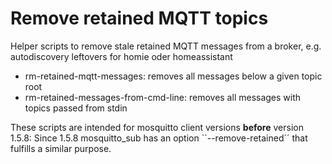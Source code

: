 # Remove retained MQTT topics

Helper scripts to remove stale retained MQTT messages from a broker, e.g. autodiscovery leftovers for homie oder homeassistant

* rm-retained-mqtt-messages:  removes all messages below a given topic root
* rm-retained-messages-from-cmd-line: removes all messages with topics passed from stdin

These scripts are intended for mosquitto client versions **before** version 1.5.8:
Since 1.5.8 mosquitto_sub has an option ``--remove-retained´´ that fulfills a similar purpose. 